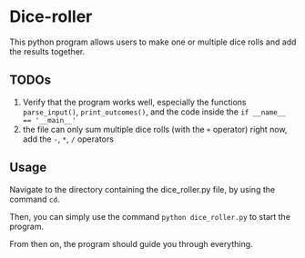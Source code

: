 # Dice-roller
 This python program allows users to make one or multiple dice rolls and add the results together.
 
 
 ## TODOs
 1. Verify that the program works well, especially the functions `parse_input()`, `print_outcomes()`, and the code inside the `if __name__ == '__main__'`
 2. the file can only sum multiple dice rolls (with the `+` operator) right now, add the `-`, `*`, `/` operators

## Usage
Navigate to the directory containing the dice_roller.py file, by using the command `cd`.

Then, you can simply use the command `python dice_roller.py` to start the program.

From then on, the program should guide you through everything.
